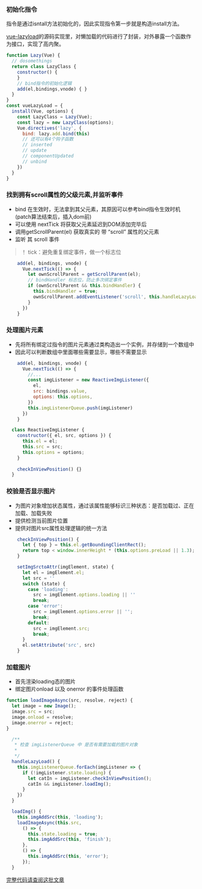 ### 初始化指令

指令是通过isntall方法初始化的，因此实现指令第一步就是构造install方法。

[vue-lazyload](https://github.com/sup-fiveyear/vue-lazyload)的源码实现里，对懒加载的代码进行了封装，对外暴露一个函数作为接口，实现了高内聚。

```js
function Lazy(Vue) {
  // dosomethings
  return class LazyClass {
    constructor() {
    }
    // bind指令的初始化逻辑
    add(el,bindings,vnode) { }
  }
}
const vueLazyLoad = {
  install(Vue, options) {
    const LazyClass = Lazy(Vue);
    const lazy = new LazyClass(options);
    Vue.directives('lazy', {
      bind: lazy.add.bind(this)
      // 还可以有4个钩子函数
      // inserted
      // update
      // componentUpdated
      // unbind
    })
  }
}
```

### 找到拥有scroll属性的父级元素,并监听事件

- bind 在生效时，无法拿到其父元素，其原因可以参考bind指令生效时机(patch算法结束后，插入dom前)
- 可以使用 nextTick 将获取父元素延迟到DOM添加完毕后
- 调用getScrollParent(el) 获取真实的 带 “scroll” 属性的父元素
- 监听 其 scroll 事件

> ！ tick：避免重复绑定事件，做一个标志位

```js
    add(el, bindings, vnode) {
      Vue.nextTick(() => {
        let ownScrollParent = getScrollParent(el);
        // bindHandler 标志位，防止多次绑定事件
        if (ownScrollParent && this.bindHandler) {
          this.bindHandler = true;
          ownScrollParent.addEventListener('scroll', this.handleLazyLoad.bind(this))
        }
      })
    }
```

### 处理图片元素

- 先将所有绑定过指令的图片元素通过类构造出一个实例，并存储到一个数组中
- 因此可以判断数组中里面哪些需要显示，哪些不需要显示

```js
    add(el, bindings, vnode) {
      Vue.nextTick(() => {
        //...
        const imgListener = new ReactiveImgListener({
          el,
          src: bindings.value,
          options: this.options,
        })
        this.imgListenerQueue.push(imgListener)
      })
    }
```

```js
  class ReactiveImgListener {
    constructor({ el, src, options }) {
      this.el = el;
      this.src = src;
      this.options = options;
    }
    
    checkInViewPosition() {}
  }
```

### 校验是否显示图片

- 为图片对象增加状态属性，通过该属性能够标识三种状态：是否加载过、正在加载、加载失败
- 提供检测当前图片位置
- 提供对图片src属性处理逻辑的统一方法

```js
    checkInViewPosition() {
      let { top } = this.el.getBoundingClientRect();
      return top < window.innerHeight * (this.options.preLoad || 1.3);
    }
```

```js
    setImgSrctoAttr(imgElement, state) {
      let el = imgElement.el;
      let src = ''
      switch (state) {
        case 'loading':
          src = imgElement.options.loading || ''
          break;
        case 'error':
          src = imgElement.options.error || '';
          break;
        default:
          src = imgElement.src;
          break;
      }
      el.setAttribute('src', src)
    }
```

### 加载图片

- 首先渲染loading态的图片
- 绑定图片onload 以及 onerror 的事件处理函数


```js
function loadImageAsync(src, resolve, reject) {
  let image = new Image();
  image.src = src;
  image.onload = resolve;
  image.onerror = reject;
}
```

```js
  /**
   * 检查 imgListenerQueue 中 是否有需要加载的图片对象
   * 
   */
  handleLazyLoad() {
    this.imgListenerQueue.forEach(imgListener => {
      if (!imgListener.state.loading) {
        let catIn = imgListener.checkInViewPosition();
        catIn && imgListener.loadImg();
      }
    })
  }

```

```js
  loadImg() {
    this.imgAddSrc(this, 'loading');
    loadImageAsync(this.src,
      () => {
        this.state.loading = true;
        this.imgAddSrc(this, 'finish');
      },
      () => {
        this.imgAddSrc(this, 'error');
      });
  }
```

[完整代码请查阅这批文章](v-lazy.js)
